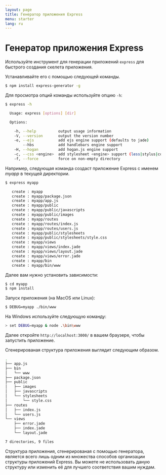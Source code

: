 ```yaml
---
layout: page
title: Генератор приложения Express
menu: starter
lang: ru
---
```


# Генератор приложения Express

Используйте инструмент для генерации приложений `express` для быстрого создания скелета приложения.

Устанавливайте его с помощью следующей команды.

~~~sh
$ npm install express-generator -g
~~~

Для просмотра опций команды используйте опцию `-h`:

~~~sh
$ express -h

  Usage: express [options] [dir]

  Options:

    -h, --help          output usage information
    -V, --version       output the version number
    -e, --ejs           add ejs engine support (defaults to jade)
        --hbs           add handlebars engine support
    -H, --hogan         add hogan.js engine support
    -c, --css <engine>  add stylesheet <engine> support (less|stylus|compass) (defaults to plain css)
    -f, --force         force on non-empty directory
~~~

Например, следующая команда создаст приложение Express с именем _myapp_ в текущей директории.

~~~sh
$ express myapp

   create : myapp
   create : myapp/package.json
   create : myapp/app.js
   create : myapp/public
   create : myapp/public/javascripts
   create : myapp/public/images
   create : myapp/routes
   create : myapp/routes/index.js
   create : myapp/routes/users.js
   create : myapp/public/stylesheets
   create : myapp/public/stylesheets/style.css
   create : myapp/views
   create : myapp/views/index.jade
   create : myapp/views/layout.jade
   create : myapp/views/error.jade
   create : myapp/bin
   create : myapp/bin/www
~~~

Далее вам нужно установить зависимости:

~~~sh
$ cd myapp 
$ npm install
~~~

Запуск приложения (на MacOS или Linux):

~~~sh
$ DEBUG=myapp ./bin/www
~~~

На Windows используйте следующую команду:

~~~sh
> set DEBUG=myapp & node .\bin\www
~~~

Далее откройте `http://localhost:3000/` в вашем браузере, чтобы запустить приложение.

Сгенерированая структура приложения выглядит следующим образом.

~~~sh
.
├── app.js
├── bin
│   └── www
├── package.json
├── public
│   ├── images
│   ├── javascripts
│   └── stylesheets
│       └── style.css
├── routes
│   ├── index.js
│   └── users.js
└── views
    ├── error.jade
    ├── index.jade
    └── layout.jade

7 directories, 9 files
~~~

<div class="doc-box doc-info" markdown="1">
Структура приложения, сгенерированая с помощью генератора, является всего лишь одним из множества способов организации структуры приложений Express. Вы можете не использовать даную структуру или изменить её для лучшего соответствия вашим нуждам.
</div>
